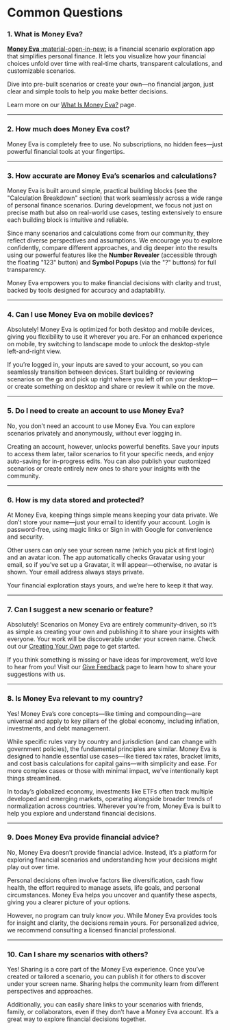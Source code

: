 # Common Questions

### 1. What is Money Eva?

<a href="https://moneyeva.com" target="_blank">**Money Eva** :material-open-in-new:</a> is a financial scenario exploration app that simplifies personal finance. It lets you visualize how your financial choices unfold over time with real-time charts, transparent calculations, and customizable scenarios.

Dive into pre-built scenarios or create your own—no financial jargon, just clear and simple tools to help you make better decisions.

Learn more on our [What Is Money Eva?](../intro/what-is-money-eva.md) page.

---

### 2. How much does Money Eva cost?

Money Eva is completely free to use. No subscriptions, no hidden fees—just powerful financial tools at your fingertips.

---

### 3. How accurate are Money Eva’s scenarios and calculations?

Money Eva is built around simple, practical building blocks (see the "Calculation Breakdown" section) that work seamlessly across a wide range of personal finance scenarios. During development, we focus not just on precise math but also on real-world use cases, testing extensively to ensure each building block is intuitive and reliable.

Since many scenarios and calculations come from our community, they reflect diverse perspectives and assumptions. We encourage you to explore confidently, compare different approaches, and dig deeper into the results using our powerful features like the **Number Revealer** (accessible through the floating "123" button) and **Symbol Popups** (via the "?" buttons) for full transparency.

Money Eva empowers you to make financial decisions with clarity and trust, backed by tools designed for accuracy and adaptability.

---

### 4. Can I use Money Eva on mobile devices?

Absolutely! Money Eva is optimized for both desktop and mobile devices, giving you flexibility to use it wherever you are. For an enhanced experience on mobile, try switching to landscape mode to unlock the desktop-style left-and-right view.

If you’re logged in, your inputs are saved to your account, so you can seamlessly transition between devices. Start building or reviewing scenarios on the go and pick up right where you left off on your desktop—or create something on desktop and share or review it while on the move.

---

### 5. Do I need to create an account to use Money Eva?

No, you don’t need an account to use Money Eva. You can explore scenarios privately and anonymously, without ever logging in.

Creating an account, however, unlocks powerful benefits. Save your inputs to access them later, tailor scenarios to fit your specific needs, and enjoy auto-saving for in-progress edits. You can also publish your customized scenarios or create entirely new ones to share your insights with the community.

---

### 6. How is my data stored and protected?

At Money Eva, keeping things simple means keeping your data private. We don’t store your name—just your email to identify your account. Login is password-free, using magic links or Sign in with Google for convenience and security.

Other users can only see your screen name (which you pick at first login) and an avatar icon. The app automatically checks Gravatar using your email, so if you’ve set up a Gravatar, it will appear—otherwise, no avatar is shown. Your email address always stays private.

Your financial exploration stays yours, and we’re here to keep it that way.


---

### 7. Can I suggest a new scenario or feature?

Absolutely! Scenarios on Money Eva are entirely community-driven, so it’s as simple as creating your own and publishing it to share your insights with everyone. Your work will be discoverable under your screen name. Check out our [Creating Your Own](../guides/creating-your-own.md) page to get started.

If you think something is missing or have ideas for improvement, we’d love to hear from you! Visit our [Give Feedback](../community/give-feedback.md) page to learn how to share your suggestions with us.

---

### 8. Is Money Eva relevant to my country?

Yes! Money Eva’s core concepts—like timing and compounding—are universal and apply to key pillars of the global economy, including inflation, investments, and debt management.

While specific rules vary by country and jurisdiction (and can change with government policies), the fundamental principles are similar. Money Eva is designed to handle essential use cases—like tiered tax rates, bracket limits, and cost basis calculations for capital gains—with simplicity and ease. For more complex cases or those with minimal impact, we’ve intentionally kept things streamlined.

In today’s globalized economy, investments like ETFs often track multiple developed and emerging markets, operating alongside broader trends of normalization across countries. Wherever you’re from, Money Eva is built to help you explore and understand financial decisions.

---

### 9. Does Money Eva provide financial advice?

No, Money Eva doesn’t provide financial advice. Instead, it’s a platform for exploring financial scenarios and understanding how your decisions might play out over time.

Personal decisions often involve factors like diversification, cash flow health, the effort required to manage assets, life goals, and personal circumstances. Money Eva helps you uncover and quantify these aspects, giving you a clearer picture of your options.

However, no program can truly know *you*. While Money Eva provides tools for insight and clarity, the decisions remain yours. For personalized advice, we recommend consulting a licensed financial professional.

---

### 10. Can I share my scenarios with others?

Yes! Sharing is a core part of the Money Eva experience. Once you’ve created or tailored a scenario, you can publish it for others to discover under your screen name. Sharing helps the community learn from different perspectives and approaches.

Additionally, you can easily share links to your scenarios with friends, family, or collaborators, even if they don’t have a Money Eva account. It’s a great way to explore financial decisions together.
